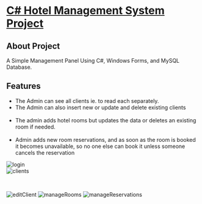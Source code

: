 <p align="left">
    <h1><u>C# Hotel Management System Project</u></h1>
</p>

## About Project

A Simple Management Panel Using C#, Windows Forms, and MySQL Database.

## Features
<ul>
    <li>The Admin can see all clients ie. to read each separately. </li>
    <li>The Admin can also insert new or update and delete existing clients </li>
<br>
    <li>The admin adds hotel rooms but updates the data or deletes an existing room if needed. </li>
<br>
    <li>Admin adds new room reservations, and as soon as the room is booked it becomes unavailable, so no one else can book it unless someone cancels the reservation</li>
</ul>

   ![login](https://user-images.githubusercontent.com/72461048/119884241-b28f4000-bf30-11eb-813f-5afd867cfdfb.png)
    <br>
    ![clients](https://user-images.githubusercontent.com/72461048/119884136-95f30800-bf30-11eb-87a2-9acb0d553f8d.png)

 <br>

![editClient](https://user-images.githubusercontent.com/72461048/119884153-9ab7bc00-bf30-11eb-805d-96f578309405.png)
![manageRooms](https://user-images.githubusercontent.com/72461048/119884170-a0150680-bf30-11eb-830e-d62129677b64.png)
![manageReservations](https://user-images.githubusercontent.com/72461048/119884207-a99e6e80-bf30-11eb-9474-979592a29848.png)






